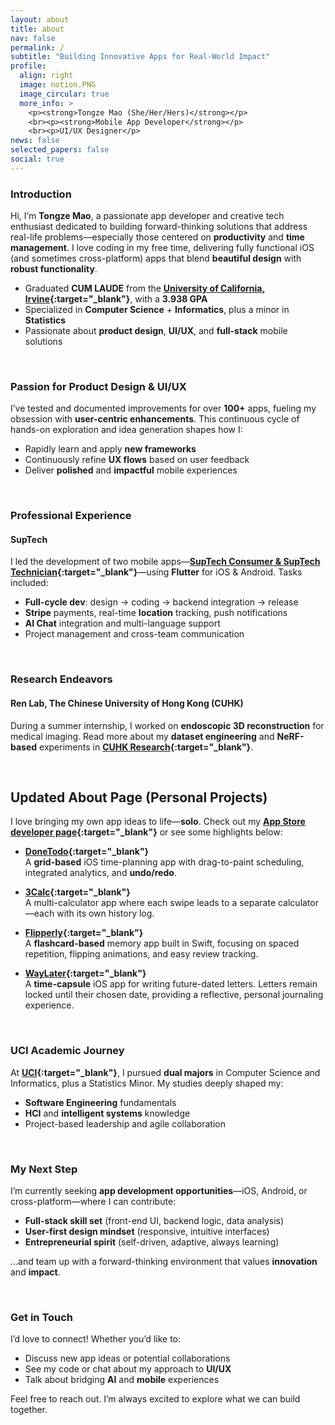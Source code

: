 ```yaml
---
layout: about
title: about
nav: false
permalink: /
subtitle: "Building Innovative Apps for Real-World Impact"
profile:
  align: right
  image: notion.PNG
  image_circular: true
  more_info: >
    <p><strong>Tongze Mao (She/Her/Hers)</strong></p>
    <br><p><strong>Mobile App Developer</strong></p>
    <br><p>UI/UX Designer</p>
news: false
selected_papers: false
social: true
---
```


### Introduction

Hi, I’m **Tongze Mao**, a passionate app developer and creative tech enthusiast dedicated to building forward-thinking solutions that address real-life problems—especially those centered on **productivity** and **time management**. I love coding in my free time, delivering fully functional iOS (and sometimes cross-platform) apps that blend **beautiful design** with **robust functionality**.

- Graduated **CUM LAUDE** from the **[University of California, Irvine](https://t-mao.github.io/projects/UCI/){:target="\_blank"}**, with a **3.938 GPA**
- Specialized in **Computer Science** + **Informatics**, plus a minor in **Statistics**
- Passionate about **product design**, **UI/UX**, and **full-stack** mobile solutions

<br>

### Passion for Product Design & UI/UX

I’ve tested and documented improvements for over **100+** apps, fueling my obsession with **user-centric enhancements**. This continuous cycle of hands-on exploration and idea generation shapes how I:

- Rapidly learn and apply **new frameworks**
- Continuously refine **UX flows** based on user feedback
- Deliver **polished** and **impactful** mobile experiences

<br>

### Professional Experience

#### **SupTech**

I led the development of two mobile apps—**[SupTech Consumer & SupTech Technician](https://t-mao.github.io/projects/SupTech/){:target="\_blank"}**—using **Flutter** for iOS & Android. Tasks included:

- **Full-cycle dev**: design → coding → backend integration → release
- **Stripe** payments, real-time **location** tracking, push notifications
- **AI Chat** integration and multi-language support
- Project management and cross-team communication

<br>

### Research Endeavors

#### **Ren Lab, The Chinese University of Hong Kong (CUHK)**

During a summer internship, I worked on **endoscopic 3D reconstruction** for medical imaging. Read more about my **dataset engineering** and **NeRF-based** experiments in **[CUHK Research](https://t-mao.github.io/projects/CUHK/){:target="\_blank"}**.

<br>

## Updated About Page (Personal Projects)

I love bringing my own app ideas to life—**solo**. Check out my **[App Store developer page](https://apps.apple.com/us/developer/tongze-mao/id1801828453){:target="\_blank"}** or see some highlights below:

- **[DoneTodo](https://t-mao.github.io/projects/DoneTodo/){:target="\_blank"}**  
  A **grid-based** iOS time-planning app with drag-to-paint scheduling, integrated analytics, and **undo/redo**.

- **[3Calc](https://t-mao.github.io/projects/3Calc/){:target="\_blank"}**  
  A multi-calculator app where each swipe leads to a separate calculator—each with its own history log.

- **[Flipperly](https://t-mao.github.io/projects/Flipperly/){:target="\_blank"}**  
  A **flashcard-based** memory app built in Swift, focusing on spaced repetition, flipping animations, and easy review tracking.

- **[WayLater](https://t-mao.github.io/projects/WayLater/){:target="\_blank"}**  
  A **time-capsule** iOS app for writing future-dated letters. Letters remain locked until their chosen date, providing a reflective, personal journaling experience.

<br>

### UCI Academic Journey

At **[UCI](https://t-mao.github.io/projects/UCI/){:target="\_blank"}**, I pursued **dual majors** in Computer Science and Informatics, plus a Statistics Minor. My studies deeply shaped my:

- **Software Engineering** fundamentals
- **HCI** and **intelligent systems** knowledge
- Project-based leadership and agile collaboration

<br>

### My Next Step

I’m currently seeking **app development opportunities**—iOS, Android, or cross-platform—where I can contribute:

- **Full-stack skill set** (front-end UI, backend logic, data analysis)
- **User-first design mindset** (responsive, intuitive interfaces)
- **Entrepreneurial spirit** (self-driven, adaptive, always learning)

…and team up with a forward-thinking environment that values **innovation** and **impact**.

<br>

### Get in Touch

I’d love to connect! Whether you’d like to:

- Discuss new app ideas or potential collaborations
- See my code or chat about my approach to **UI/UX**
- Talk about bridging **AI** and **mobile** experiences

Feel free to reach out. I’m always excited to explore what we can build together.

<br>
